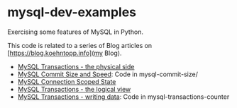 # mysql-dev-examples

Exercising some features of MySQL in Python.

This code is related to a series of Blog articles on [https://blog.koehntopp.info](my Blog).

- [MySQL Transactions - the physical side](https://blog.koehntopp.info/2020/07/27/mysql-transactions.html)
- [MySQL Commit Size and Speed](https://blog.koehntopp.info/2020/07/27/mysql-commit-size-and-speed.html): Code in mysql-commit-size/
- [MySQL Connection Scoped State](https://blog.koehntopp.info/2020/07/28/mysql-connection-scoped-state.html)
- [MySQL Transactions - the logical view](https://blog.koehntopp.info/2020/07/29/mysql-transactions-the-logical-view.html)
- [MySQL Transactions - writing data](https://blog.koehntopp.info/2020/07/30/mysql-transactions-writing-data.html): Code in mysql-transactions-counter

